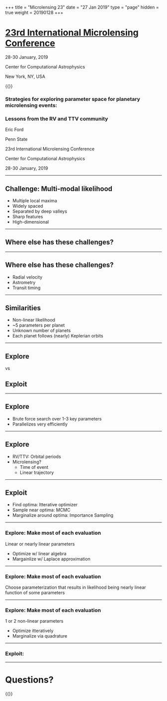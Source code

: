 +++
title = "Microlensing 23"
date = "27 Jan 2019"
type = "page"
hidden = true
weight = 20190128
+++


# [23rd International Microlensing Conference](https://microlensing.science/23/)
28-30 January, 2019

Center for Computational Astrophysics

New York, NY, USA


{{<revealjs theme="psu" transition="slide" controls="true" progress="true" history="false" center="false" loop="false" pdfSeparateFragments="false" showNotes="true" >}}

### Strategies for exploring parameter space for planetary microlensing events: 
### Lessons from the RV and TTV community

Eric Ford

Penn State

23rd International Microlensing Conference

Center for Computational Astrophysics

28-30 January, 2019

---

## Challenge:  Multi-modal likelihood

- Multiple local maxima
- Widely spaced
- Separated by deep valleys
- Sharp features
- High-dimensional

___

## Where else has these challenges?

___

## Where else has these challenges?

- Radial velocity
- Astrometry
- Transit timing

---

## Similarities

- Non-linear likelihood
- ~5 parameters per planet
- Unknown number of planets
- Each planet follows (nearly) Keplerian orbits

---

## Explore

vs

## Exploit

___

## Explore

- Brute force search over 1-3 key parameters
- Parallelizes very efficiently
___

## Explore

- RV/TTV: Orbital periods 
- Microlensing?  
   + Time of event
   + Linear trajectory

___

## Exploit

- Find optima: Itterative optimizer
- Sample near optima: MCMC
- Marginalize around optima: Importance Sampling

---
### Explore:  Make most of each evaluation

Linear or nearly linear parameters
- Optimize w/ linear algebra
- Margainlize w/ Laplace approximation

___
### Explore:  Make most of each evaluation

Choose parameterization that results in likelihood being nearly linear function of some parameters

___
### Explore: Make most of each evaluation

1 or 2 non-linear parameters
- Optimize itteratively 
- Marginalize via quadrature

---
### Exploit:  



---
# Questions?

{{</revealjs>}}
